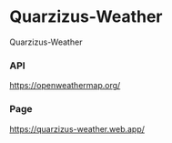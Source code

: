 # Quarzizus-Weather
Quarzizus-Weather

### API
https://openweathermap.org/

### Page 
https://quarzizus-weather.web.app/
